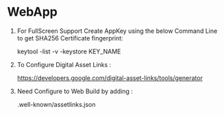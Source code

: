 # WebApp

1. For FullScreen Support Create AppKey using the below Command Line to get SHA256 Certificate fingerprint:

    keytool -list -v -keystore KEY_NAME

2. To Configure Digital Asset Links :
  
    https://developers.google.com/digital-asset-links/tools/generator



3. Need Configure to Web Build by adding :

    .well-known/assetlinks.json
